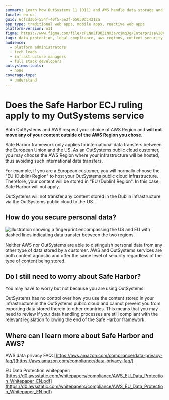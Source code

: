 ```yaml
---
summary: Learn how OutSystems 11 (O11) and AWS handle data storage and transfers in compliance with international data protection laws.
locale: en-us
guid: 6cfcd36b-554f-40f5-ae3f-b5030dc4312a
app_type: traditional web apps, mobile apps, reactive web apps
platform-version: o11
figma: https://www.figma.com/file/cPLNnZfDOZ1NX3avcjmq3g/Enterprise%20Customers?node-id=3237:4442
tags: data protection, legal compliance, aws regions, content security, cloud infrastructure
audience:
  - platform administrators
  - tech leads
  - infrastructure managers
  - full stack developers
outsystems-tools:
  - none
coverage-type:
  - understand
---
```


# Does the Safe Harbor ECJ ruling apply to my OutSystems service

Both OutSystems and AWS respect your choice of AWS Region and **will not move any of your content outside of the AWS Region you chose**.

​Safe Harbor framework only applies to international data transfers between the European Union and the US.  As an OutSystems public cloud customer, you may choose the AWS Region where your infrastructure will be hosted, thus avoiding such international data transfers.

For example, if you are a European customer, you will normally choose the "EU (Dublin) Region" to host your OutSystems public cloud infrastructure. Therefore, your content will be stored in "EU (Dublin) Region". In this case, Safe Harbor will not apply.

OutSystems will not transfer any content stored in the Dublin infrastructure via the OutSystems public cloud to the US.

## How do you secure personal data?

![Illustration showing a fingerprint encompassing the US and EU with dashed lines indicating data transfer between the two regions.](images/does-safe-harbor-ecj-apply_0.png "Data Transfer Illustration")

Neither AWS nor OutSystems are able to distinguish personal data from any other type of data stored by a customer. AWS and OutSystems services are both content agnostic and offer the same level of security regardless of the type of content being stored.

## Do I still need to worry about Safe Harbor?

You may have to worry but not because you are using OutSystems.

OutSystems has no control over how you use the content stored in your infrastructure in the OutSystems public cloud and cannot prevent you from exporting data stored therein to other countries. This means that you may need to review if your data handling processes are still compliant with the relevant legislation following the end of the Safe Harbor framework.

## Where can I learn more about Safe Harbor and AWS?

AWS data privacy FAQ: [https://aws.amazon.com/compliance/data-privacy-faq/](https://aws.amazon.com/compliance/data-privacy-faq/)

EU Data Protection whitepaper: [https://d0.awsstatic.com/whitepapers/compliance/AWS_EU_Data_Protection_Whitepaper_EN.pdf](https://d0.awsstatic.com/whitepapers/compliance/AWS_EU_Data_Protection_Whitepaper_EN.pdf)
